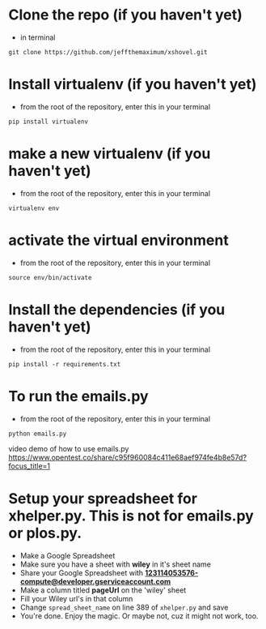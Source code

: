 # Clone the repo (if you haven't yet)

- in terminal

```
git clone https://github.com/jeffthemaximum/xshovel.git
```

# Install virtualenv (if you haven't yet)

- from the root of the repository, enter this in your terminal

```
pip install virtualenv
```

# make a new virtualenv (if you haven't yet)

- from the root of the repository, enter this in your terminal

```
virtualenv env
```

# activate the virtual environment

- from the root of the repository, enter this in your terminal

```
source env/bin/activate
```

# Install the dependencies (if you haven't yet)

- from the root of the repository, enter this in your terminal

```
pip install -r requirements.txt
```

# To run the emails.py

- from the root of the repository, enter this in your terminal

```
python emails.py
```

video demo of how to use emails.py
https://www.opentest.co/share/c95f960084c411e68aef974fe4b8e57d?focus_title=1


# Setup your spreadsheet for xhelper.py. This is not for emails.py or plos.py.

- Make a Google Spreadsheet
- Make sure you have a sheet with **wiley** in it's sheet name
- Share your Google Spreadsheet with **123114053576-compute@developer.gserviceaccount.com**
- Make a column titled **pageUrl** on the 'wiley' sheet
- Fill your Wiley url's in that column
- Change `spread_sheet_name` on line 389 of `xhelper.py` and save
- You're done. Enjoy the magic. Or maybe not, cuz it might not work, too.
